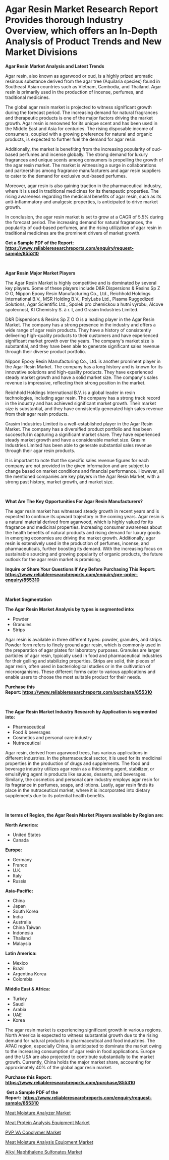 <p><h1>Agar Resin Market Research Report Provides thorough Industry Overview, which offers an In-Depth Analysis of Product Trends and New Market Divisions</h1></p><p><strong>Agar Resin Market Analysis and Latest Trends</strong></p>
<p><p>Agar resin, also known as agarwood or oud, is a highly prized aromatic resinous substance derived from the agar tree (Aquilaria species) found in Southeast Asian countries such as Vietnam, Cambodia, and Thailand. Agar resin is primarily used in the production of incense, perfumes, and traditional medicines.</p><p>The global agar resin market is projected to witness significant growth during the forecast period. The increasing demand for natural fragrances and therapeutic products is one of the major factors driving the market growth. Agar resin is renowned for its unique scent and has been used in the Middle East and Asia for centuries. The rising disposable income of consumers, coupled with a growing preference for natural and organic products, is expected to further fuel the demand for agar resin.</p><p>Additionally, the market is benefiting from the increasing popularity of oud-based perfumes and incense globally. The strong demand for luxury fragrances and unique scents among consumers is propelling the growth of the agar resin market. The market is witnessing a surge in collaborations and partnerships among fragrance manufacturers and agar resin suppliers to cater to the demand for exclusive oud-based perfumes.</p><p>Moreover, agar resin is also gaining traction in the pharmaceutical industry, where it is used in traditional medicines for its therapeutic properties. The rising awareness regarding the medicinal benefits of agar resin, such as its anti-inflammatory and analgesic properties, is anticipated to drive market growth.</p><p>In conclusion, the agar resin market is set to grow at a CAGR of 5.5% during the forecast period. The increasing demand for natural fragrances, the popularity of oud-based perfumes, and the rising utilization of agar resin in traditional medicines are the prominent drivers of market growth.</p></p>
<p><strong>Get a Sample PDF of the Report:&nbsp; <a href="https://www.reliableresearchreports.com/enquiry/request-sample/855310">https://www.reliableresearchreports.com/enquiry/request-sample/855310</a></strong></p>
<p>&nbsp;</p>
<p><strong>Agar Resin Major Market Players</strong></p>
<p><p>The Agar Resin Market is highly competitive and is dominated by several key players. Some of these players include D&R Dispersions & Resins Sp Z O O, Nippon Epoxy Resin Manufacturing Co., Ltd., Reichhold Holdings International B.V., MSR Holding B.V., PolyLabs Ltd., Plasma Ruggedized Solutions, Agar Scientific Ltd., Spolek pro chemickou a hutní výrobu, Alcove spolecnost, KI Chemistry S. à r. l, and Grasim Industries Limited.</p><p>D&R Dispersions & Resins Sp Z O O is a leading player in the Agar Resin Market. The company has a strong presence in the industry and offers a wide range of agar resin products. They have a history of consistently delivering high-quality products to their customers and have experienced significant market growth over the years. The company's market size is substantial, and they have been able to generate significant sales revenue through their diverse product portfolio.</p><p>Nippon Epoxy Resin Manufacturing Co., Ltd. is another prominent player in the Agar Resin Market. The company has a long history and is known for its innovative solutions and high-quality products. They have experienced steady market growth and have a solid market size. The company's sales revenue is impressive, reflecting their strong position in the market.</p><p>Reichhold Holdings International B.V. is a global leader in resin technologies, including agar resin. The company has a strong track record in the industry and has achieved significant market growth. Their market size is substantial, and they have consistently generated high sales revenue from their agar resin products.</p><p>Grasim Industries Limited is a well-established player in the Agar Resin Market. The company has a diversified product portfolio and has been successful in capturing a significant market share. They have experienced steady market growth and have a considerable market size. Grasim Industries Limited has been able to generate substantial sales revenue through their agar resin products.</p><p>It is important to note that the specific sales revenue figures for each company are not provided in the given information and are subject to change based on market conditions and financial performance. However, all the mentioned companies are key players in the Agar Resin Market, with a strong past history, market growth, and market size.</p></p>
<p>&nbsp;</p>
<p><strong>What Are The Key Opportunities For Agar Resin Manufacturers?</strong></p>
<p><p>The agar resin market has witnessed steady growth in recent years and is expected to continue its upward trajectory in the coming years. Agar resin is a natural material derived from agarwood, which is highly valued for its fragrance and medicinal properties. Increasing consumer awareness about the health benefits of natural products and rising demand for luxury goods in emerging economies are driving the market growth. Additionally, agar resin is extensively used in the production of perfumes, incense, and pharmaceuticals, further boosting its demand. With the increasing focus on sustainable sourcing and growing popularity of organic products, the future outlook for the agar resin market is promising.</p></p>
<p><strong>Inquire or Share Your Questions If Any Before Purchasing This Report: <a href="https://www.reliableresearchreports.com/enquiry/pre-order-enquiry/855310">https://www.reliableresearchreports.com/enquiry/pre-order-enquiry/855310</a></strong></p>
<p>&nbsp;</p>
<p><strong>Market Segmentation</strong></p>
<p><strong>The Agar Resin Market Analysis by types is segmented into:</strong></p>
<p><ul><li>Powder</li><li>Granules</li><li>Strips</li></ul></p>
<p><p>Agar resin is available in three different types: powder, granules, and strips. Powder form refers to finely ground agar resin, which is commonly used in the preparation of agar plates for laboratory purposes. Granules are larger particles of agar resin, typically used in food and pharmaceutical industries for their gelling and stabilizing properties. Strips are solid, thin pieces of agar resin, often used in bacteriological studies or in the cultivation of microorganisms. These different forms cater to various applications and enable users to choose the most suitable product for their needs.</p></p>
<p><strong>Purchase this Report:&nbsp;<a href="https://www.reliableresearchreports.com/purchase/855310">https://www.reliableresearchreports.com/purchase/855310</a></strong></p>
<p>&nbsp;</p>
<p><strong>The Agar Resin Market Industry Research by Application is segmented into:</strong></p>
<p><ul><li>Pharmaceutical</li><li>Food & beverages</li><li>Cosmetics and personal care industry</li><li>Nutraceutical</li></ul></p>
<p><p>Agar resin, derived from agarwood trees, has various applications in different industries. In the pharmaceutical sector, it is used for its medicinal properties in the production of drugs and supplements. The food and beverage industry utilizes agar resin as a thickening agent, stabilizer, or emulsifying agent in products like sauces, desserts, and beverages. Similarly, the cosmetics and personal care industry employs agar resin for its fragrance in perfumes, soaps, and lotions. Lastly, agar resin finds its place in the nutraceutical market, where it is incorporated into dietary supplements due to its potential health benefits.</p></p>
<p>&nbsp;</p>
<p><strong>In terms of Region, the Agar Resin Market Players available by Region are:</strong></p>
<p>
    <p> <strong> North America: </strong>
        <ul>
            <li>United States</li>
            <li>Canada</li>
        </ul>
        </p> 
    <p> <strong> Europe: </strong>
        <ul>
            <li>Germany</li>
            <li>France</li>
            <li>U.K.</li>
            <li>Italy</li>
            <li>Russia</li>
        </ul>
        </p> 
    <p> <strong> Asia-Pacific: </strong>
        <ul>
            <li>China</li>
            <li>Japan</li>
            <li>South Korea</li>
            <li>India</li>
            <li>Australia</li>
            <li>China Taiwan</li>
            <li>Indonesia</li>
            <li>Thailand</li>
            <li>Malaysia</li>
        </ul>
        </p> 
    <p> <strong> Latin America: </strong>
        <ul>
            <li>Mexico</li>
            <li>Brazil</li>
            <li>Argentina Korea</li>
            <li>Colombia</li>
        </ul>
        </p> 
    <p> <strong> Middle East & Africa: </strong>
        <ul>
            <li>Turkey</li>
            <li>Saudi</li>
            <li>Arabia</li>
            <li>UAE</li>
            <li>Korea</li>
        </ul>
    </p>
    </p>
<p><p>The agar resin market is experiencing significant growth in various regions. North America is expected to witness substantial growth due to the rising demand for natural products in pharmaceutical and food industries. The APAC region, especially China, is anticipated to dominate the market owing to the increasing consumption of agar resin in food applications. Europe and the USA are also projected to contribute substantially to the market growth. Currently, China holds the major market share, accounting for approximately 40% of the global agar resin market.</p></p>
<p><strong>Purchase this Report: <a href="https://www.reliableresearchreports.com/purchase/855310">https://www.reliableresearchreports.com/purchase/855310</a></strong></p>
<p>&nbsp;<strong>Get a Sample PDF of the Report:&nbsp;&nbsp;<a href="https://www.reliableresearchreports.com/enquiry/request-sample/855310">https://www.reliableresearchreports.com/enquiry/request-sample/855310</a></strong></p>
<p><strong></strong></p>
<p><p><a href="https://medium.com/@thesjenney10210/meat-moisture-analyzer-market-competitive-analysis-market-trends-and-forecast-to-2030-c35c56a7a913">Meat Moisture Analyzer Market</a></p><p><a href="https://medium.com/@moribenton733320/meat-protein-analysis-equipment-market-trends-forecast-and-competitive-analysis-to-2030-2f1e0b80ec5a">Meat Protein Analysis Equipment Market</a></p><p><a href="https://github.com/dringals/Market-Research-Report-List-1/blob/main/pvp-va-copolymer-market.md">PVP VA Copolymer Market</a></p><p><a href="https://medium.com/@jerez43343/meat-moisture-analysis-equipment-market-report-reveals-the-latest-trends-and-growth-opportunities-4f47d0e89e5d">Meat Moisture Analysis Equipment Market</a></p><p><a href="https://github.com/Paul14Anderson63/Market-Research-Report-List-1/blob/main/alkyl-naphthalene-sulfonates-market.md">Alkyl Naphthalene Sulfonates Market</a></p></p>